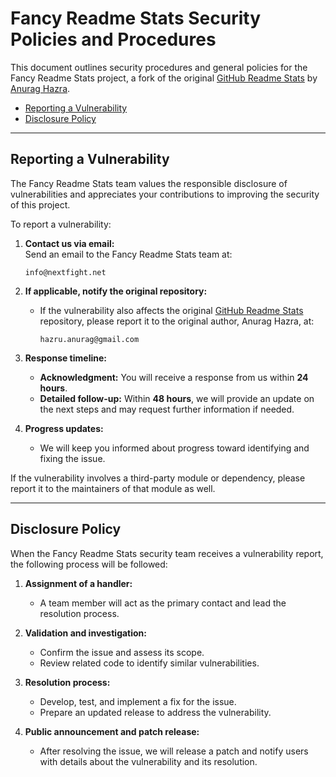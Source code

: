 # Fancy Readme Stats Security Policies and Procedures

This document outlines security procedures and general policies for the Fancy Readme Stats project, a fork of the original [GitHub Readme Stats](https://github.com/anuraghazra/github-readme-stats) by [Anurag Hazra](https://github.com/anuraghazra).  

- [Reporting a Vulnerability](#reporting-a-vulnerability)  
- [Disclosure Policy](#disclosure-policy)  

---

## Reporting a Vulnerability  

The Fancy Readme Stats team values the responsible disclosure of vulnerabilities and appreciates your contributions to improving the security of this project.  

To report a vulnerability:  

1. **Contact us via email:**  
   Send an email to the Fancy Readme Stats team at:  

   ```
   info@nextfight.net
   ```  

2. **If applicable, notify the original repository:**  
   - If the vulnerability also affects the original [GitHub Readme Stats](https://github.com/anuraghazra/github-readme-stats) repository, please report it to the original author, Anurag Hazra, at:  

     ```
     hazru.anurag@gmail.com
     ```  

3. **Response timeline:**  
   - **Acknowledgment:** You will receive a response from us within **24 hours**.  
   - **Detailed follow-up:** Within **48 hours**, we will provide an update on the next steps and may request further information if needed.  

4. **Progress updates:**  
   - We will keep you informed about progress toward identifying and fixing the issue.  

If the vulnerability involves a third-party module or dependency, please report it to the maintainers of that module as well.  

---

## Disclosure Policy  

When the Fancy Readme Stats security team receives a vulnerability report, the following process will be followed:  

1. **Assignment of a handler:**  
   - A team member will act as the primary contact and lead the resolution process.  

2. **Validation and investigation:**  
   - Confirm the issue and assess its scope.  
   - Review related code to identify similar vulnerabilities.  

3. **Resolution process:**  
   - Develop, test, and implement a fix for the issue.  
   - Prepare an updated release to address the vulnerability.  

4. **Public announcement and patch release:**  
   - After resolving the issue, we will release a patch and notify users with details about the vulnerability and its resolution.  
